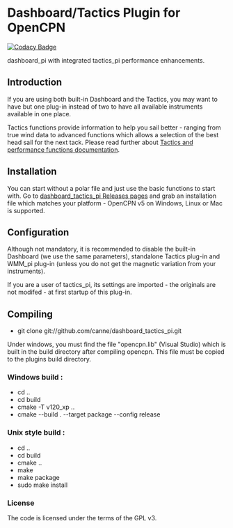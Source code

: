 # Dashboard/Tactics Plugin for OpenCPN

[![Codacy Badge](https://api.codacy.com/project/badge/Grade/23e5625c7b5a4aa4a3b3696b5a7795d2)](https://app.codacy.com/app/petri38-github/dashboard_tactics_pi?utm_source=github.com&utm_medium=referral&utm_content=canne/dashboard_tactics_pi&utm_campaign=Badge_Grade_Settings)

dashboard_pi with integrated tactics_pi performance enhancements.

## Introduction

If you are using both built-in Dashboard and the Tactics, you may want to have but one plug-in instead of two to have all available instruments available in one place.

Tactics functions provide information to help you sail better - ranging from true wind data to advanced functions which allows a selection of the best head sail for the next tack. Please read further about [Tactics and performance functions documentation](docs/README.md).

## Installation

You can start without a polar file and just use the basic functions to start with. Go to [dashboard_tactics_pi Releases pages](releases) and grab an installation file which matches your platform - OpenCPN v5 on Windows, Linux or Mac is supported.

## Configuration

Although not mandatory, it is recommended to disable the built-in
Dashboard (we use the same parameters), standalone Tactics plug-in
and WMM_pi plug-in (unless you do not get the magnetic variation
from your instruments).

If you are a user of tactics_pi, its settings are imported - the originals are not modifed - at first startup of this plug-in.
    

## Compiling

* git clone git://github.com/canne/dashboard_tactics_pi.git

Under windows, you must find the file "opencpn.lib" (Visual Studio) which is built in the build directory after compiling opencpn. 
This file must be copied to the plugins build directory.

### Windows build :

* cd ..
* cd build
* cmake  -T v120_xp ..
* cmake --build . --target package --config release

### Unix style build :

* cd ..
* cd build
* cmake ..
* make
* make package
* sudo make install


### License

The code is licensed under the terms of the GPL v3.

